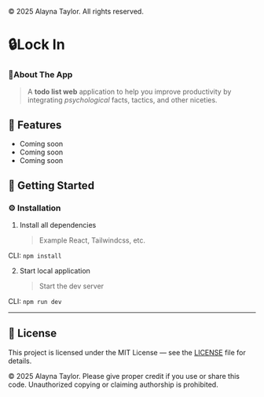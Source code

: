 © 2025 Alayna Taylor. All rights reserved.

# 🔒Lock In

### 🌟About The App

> A **todo list web** application to help you improve productivity by integrating *psychological* facts, tactics, and other niceties.

## 🌸 Features

- Coming soon
- Coming soon
- Coming soon

## 🎈 Getting Started

### ⚙ Installation

1. Install all dependencies
    > Example React, Tailwindcss, etc.
 
CLI: ```npm install ```


2. Start local application
    > Start the dev server

CLI: ```npm run dev```


--- 

## 📄 License

This project is licensed under the MIT License — see the [LICENSE](./LICENSE) file for details.

© 2025 Alayna Taylor. Please give proper credit if you use or share this code. Unauthorized copying or claiming authorship is prohibited.